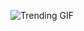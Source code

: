 ![Trending GIF](https://media4.giphy.com/media/v1.Y2lkPThiYjIxNzcydmpxb3MwMDVicDJqbGRjams2NXA5bjYwbHl5a3Q2aGV3OG5tZTZpcSZlcD12MV9naWZzX3NlYXJjaCZjdD1n/xUPGcEliCc7bETyfO8/giphy.gif)
